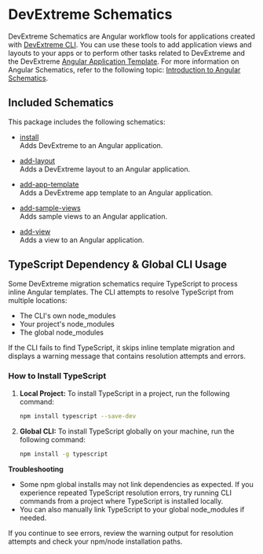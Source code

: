 # DevExtreme Schematics
DevExtreme Schematics are Angular workflow tools for applications created with [DevExtreme CLI](https://github.com/devexpress/DevExtreme-CLI). You can use these tools to add application views and layouts to your apps or to perform other tasks related to DevExtreme and the DevExtreme [Angular Application Template](https://devexpress.github.io/devextreme-angular-template). For more information on Angular Schematics, refer to the following topic: [Introduction to Angular Schematics](https://blog.angular.io/schematics-an-introduction-dc1dfbc2a2b2).

## Included Schematics

This package includes the following schematics:

- [install](src/install)  
 Adds DevExtreme to an Angular application.

- [add-layout](src/add-layout)  
 Adds a DevExtreme layout to an Angular application.

- [add-app-template](src/add-app-template)  
 Adds a DevExtreme app template to an Angular application.

- [add-sample-views](src/add-sample-views)  
 Adds sample views to an Angular application.

- [add-view](src/add-view)  
 Adds a view to an Angular application.

## TypeScript Dependency & Global CLI Usage

Some DevExtreme migration schematics require TypeScript to process inline Angular templates. The CLI attempts to resolve TypeScript from multiple locations:

- The CLI's own node_modules
- Your project's node_modules
- The global node_modules

If the CLI fails to find TypeScript, it skips inline template migration and displays a warning message that contains resolution attempts and errors.

### How to Install TypeScript

1. **Local Project:** To install TypeScript in a project, run the following command:
   ```sh
   npm install typescript --save-dev
   ```
2. **Global CLI:** To install TypeScript globally on your machine, run the following command:
   ```sh
   npm install -g typescript
   ```

**Troubleshooting**

   - Some npm global installs may not link dependencies as expected. If you experience repeated TypeScript resolution errors, try running CLI commands from a project where TypeScript is installed locally.
   - You can also manually link TypeScript to your global node_modules if needed.

If you continue to see errors, review the warning output for resolution attempts and check your npm/node installation paths.
